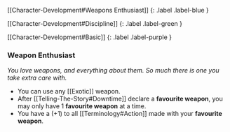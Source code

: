 
[[Character-Development#Weapons Enthusiast]]
{: .label .label-blue }

[[Character-Development#Discipline]]
{: .label .label-green }

[[Character-Development#Basic]]
{: .label .label-purple }
### Weapon Enthusiast
*You love weapons, and everything about them. So much there is one you take extra care with.*
* You can use any [[Exotic]] weapon.
* After [[Telling-The-Story#Downtime]] declare a **favourite weapon**, you may only have 1 **favourite weapon** at a time.
* You have a (+1) to all [[Terminology#Action]] made with your **favourite weapon**.